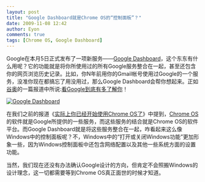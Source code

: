 ```yaml
---
layout: post
title: "Google Dashboard就是Chrome OS的“控制面板”？"
date: 2009-11-08 12:42
author: Eyon
comments: true
tags: [Chrome OS, Google Dashboard]
---
```

Google在本月5日正式发布了一项新服务——[Google Dashboard](https://www.google.com/dashboard/)，这个东东有什么用呢？它的功能就是将你所使用过的所有Google服务整合在一起，甚至还包含你的网页浏览历史记录。比如，你N年前用你的Gmail帐号使用过Google的一个服务，没准你现在都搞忘了用没用过，那么Google Dashboard会帮你想起来。正如[谷奥](http://Google.org.cn)的一篇报道中所说:[看Google到底有多了解你](http://google.org.cn/posts/google-dashboard-coming-soon.html)！

<a href="http://img.chromi.org/2009/11/Google-Dashboard.PNG">![Google Dashboard](http://img.chromi.org/2009/11/Google-Dashboard-550x306.PNG "Google Dashboard")</a>

在我们之前的报道《[实际上你已经开始使用Chrome OS了](http://www.chromi.org/archives/649)》中提到，[Chrome OS](http://www.chromi.org/archives/category/chrome-os)的软件就是Google所提供的一些服务，而这些服务的结合就是Chrome OS的软件平台。而Google Dashboard就是将这些服务整合在一起，咋看起来这么像Windows中的控制面板呢？不，Windows中的“打开或关闭Windows功能”更加形象一些，因为Windows控制面板中还包含网络配置以及其他一些系统方面的设置功能。

当然，我们现在还没有办法确认Google设计的方向，但肯定不会照搬Windows的设计理念，这一切都需要等到Chrome OS真正面世的时候才知道。
